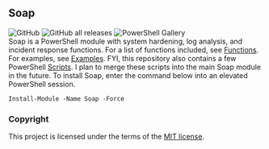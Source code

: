## Soap
![GitHub](https://img.shields.io/github/license/cyberphor/Soap?color=Green) ![GitHub all releases](https://img.shields.io/github/downloads/cyberphor/Soap/total?color=Green&label=GitHub%20Downloads) ![PowerShell Gallery](https://img.shields.io/powershellgallery/dt/Soap?color=Green&label=PowerShell%20Gallery%20Downloads)  
Soap is a PowerShell module with system hardening, log analysis, and incident response functions. For a list of functions included, see [Functions](/Docs/Functions.md). For examples, see [Examples](/Docs/Examples.md). FYI, this repository also contains a few PowerShell [Scripts](/Scripts/). I plan to merge these scripts into the main Soap module in the future. To install Soap, enter the command below into an elevated PowerShell session.

```pwsh
Install-Module -Name Soap -Force
```

### Copyright
This project is licensed under the terms of the [MIT license](/LICENSE).
